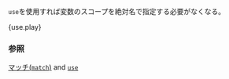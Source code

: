 <!--- The `use` declaration can be used so manual scoping isn't needed: --->
`use`を使用すれば変数のスコープを絶対名で指定する必要がなくなる。

{use.play}

<!--
### See also:
-->
### 参照

[マッチ(`match`)][match] and [`use`][use]

[use]: ./mod/use.html
[match]: ./flow_control/match.html
